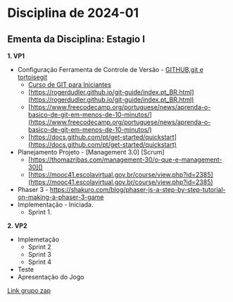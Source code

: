 # Disciplina de 2024-01

## Ementa da Disciplina: Estagio I

**1. VP1**

- Configuração Ferramenta de Controle de Versão - [GITHUB,git e tortoisegit](https://github.com/mbacefor)
  - [Curso de GIT para Iniciantes](https://www.udemy.com/git-e-github-para-iniciantes/)
  - [https://rogerdudler.github.io/git-guide/index.pt_BR.html](https://rogerdudler.github.io/git-guide/index.pt_BR.html)
  - [https://www.freecodecamp.org/portuguese/news/aprenda-o-basico-de-git-em-menos-de-10-minutos/](https://www.freecodecamp.org/portuguese/news/aprenda-o-basico-de-git-em-menos-de-10-minutos/)
  - [https://docs.github.com/pt/get-started/quickstart](https://docs.github.com/pt/get-started/quickstart)
- Planejamento Projeto - [Management 3.0] [Scrum]
  - [https://thomazribas.com/management-30/o-que-e-management-30]()
  - [https://mooc41.escolavirtual.gov.br/course/view.php?id=2385](https://mooc41.escolavirtual.gov.br/course/view.php?id=2385)
- Phaser 3 - https://shakuro.com/blog/phaser-js-a-step-by-step-tutorial-on-making-a-phaser-3-game
- Implementação - Iniciada.
  - Sprint 1.

**2. VP2**

- Implemetação
  - Sprint 2
  - Sprint 3
  - Sprint 4
- Teste
- Apresentação do Jogo

[Link grupo zap](https://chat.whatsapp.com/IywlNFnTCUfC90TRgbWLNE)
